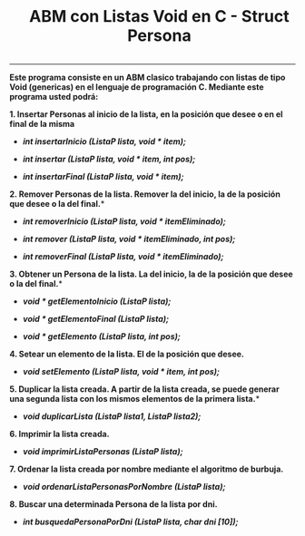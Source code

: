 <div id="user-content-toc">
  <ul align="center">
    <summary><h1 style="display: inline-block">ABM con Listas Void en C - Struct Persona</h1>
    </summary>
  </ul>
</div>

---

**Este programa consiste en un ABM clasico trabajando con listas de tipo Void (genericas) en el lenguaje de programación C. Mediante este programa usted podrá:**

**1. Insertar Personas al inicio de la lista, en la posición que desee o en el final de la misma** 

- ***int insertarInicio (ListaP lista, void * item);***

- ***int insertar (ListaP lista, void * item, int pos);***

- ***int insertarFinal (ListaP lista, void * item);***

**2. Remover Personas de la lista. Remover la del inicio, la de la posición que desee o la del final.***

- ***int removerInicio (ListaP lista, void * itemEliminado);***

- ***int remover (ListaP lista, void * itemEliminado, int pos);***

- ***int removerFinal (ListaP lista, void * itemEliminado);***

**3. Obtener un Persona de la lista. La del inicio, la de la posición que desee o la del final.***

- ***void * getElementoInicio (ListaP lista);***

- ***void * getElementoFinal (ListaP lista);***

- ***void * getElemento (ListaP lista, int pos);***

**4. Setear un elemento de la lista. El de la posición que desee.**

- ***void setElemento (ListaP lista, void * item, int pos);***

**5. Duplicar la lista creada. A partir de la lista creada, se puede generar una segunda lista con los mismos elementos de la primera lista.***

- ***void duplicarLista (ListaP lista1, ListaP lista2);***

**6. Imprimir la lista creada.**

- ***void imprimirListaPersonas (ListaP lista);***

**7. Ordenar la lista creada por nombre mediante el algoritmo de burbuja.**

- ***void ordenarListaPersonasPorNombre (ListaP lista);***

**8. Buscar una determinada Persona de la lista por dni.**

- ***int busquedaPersonaPorDni (ListaP lista, char dni [10]);***
